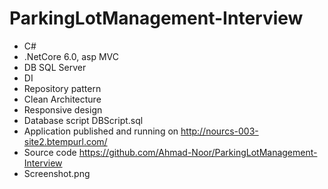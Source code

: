 # ParkingLotManagement-Interview
- C#
- .NetCore 6.0, asp MVC 
- DB SQL Server
- DI
- Repository pattern
- Clean Architecture
- Responsive design
- Database script DBScript.sql
- Application published and running on http://nourcs-003-site2.btempurl.com/
- Source code https://github.com/Ahmad-Noor/ParkingLotManagement-Interview
- Screenshot.png
